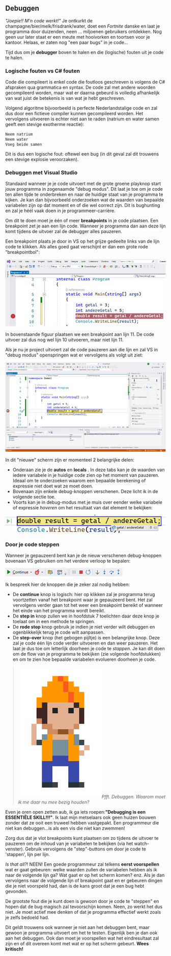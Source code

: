 ## Debuggen

*"Joepie!! M'n code werkt!"* Je ontkurkt de champagne/bier/melk/frisdrank/water, doet een *Fortnite* danske en laat je programma door duizenden, neen ... miljoenen gebruikers ontdekken. Nog geen uur later staat er een meute met hooivorken en toortsen voor je kantoor. Helaas, er zaten nog "een paar bugs" in je code...

Tijd dus om je **debugger** boven te halen en die (logische) fouten uit je code te halen.

### Logische fouten vs C# fouten

Code die compileert is enkel code die foutloos geschreven is volgens de C# afspraken qua grammatica en syntax. De code zal met andere woorden gecompileerd worden, maar wat er daarna gebeurd is volledig afhankelijk van wat juist de betekenis is van wat je hebt geschreven.

Volgend algoritme bijvoorbeeld is perfecte Nederlandstalige code en zal dus door een fictieve compiler kunnen gecompileerd worden. Het vervolgens uitvoeren is echter niet aan te raden (natrium en water samen geeft een stevige exotherme reactie):


```text
Neem natrium
Neem water
Voeg beide samen
```

Dit is dus een logische fout: oftewel een bug (in dit geval zal dit trouwens een stevige explosie veroorzaken).



### Debuggen met Visual Studio

Standaard wanneer je je code uitvoert met de grote groene playknop start jouw programma in zogenaamde "debug modus". Dit laat je toe om je code ten allen tijde te onderbreken en naar de huidige staat van je programma te kijken. Je kan dan bijvoorbeeld onderzoeken wat de waarden van bepaalde variabelen zijn op dat moment en of die wel correct zijn. Dit is bughunting en zal je héél vaak doen in je programmeer-carrière. 

Om dit te doen moet je één of meer **breakpoints**  in je code plaatsen. Een breakpoint zet je aan een lijn code. Wanneer je programma dan aan deze lijn komt tijdens de uitvoer zal de debugger alles pauzeren.

<!-- \newpage -->


Een breakpoint plaats je door in VS op het grijze gedeelte links van de lijn code te klikken. Als alles goed gaat verschijnt er dan een grote rode "breakpointbol":

![De rode bol! Merk op dat je er ook meer dan één mag plaatsen. Iedere bol stelt een breakpoint voor waar de uitvoer zal stoppen als de code hier aankomt (wat later niet altijd het geval zal zijn wanneer we met loops en methoden leren programmeren).](../assets/1_csharpbasics/breakpoint.png)<!--{width=60%}-->


In bovenstaande figuur plaatsen we een breakpoint aan lijn 11. De code uitvoer zal dus nog wel lijn 10 uitvoeren, maar niet lijn 11.


Als je nu je project uitvoert zal de code pauzeren aan die lijn en zal VS in "debug modus" openspringen wat er vervolgens als volgt uit ziet:

![Als je niet alle debugknoppen ziet kan je deze ook aanroepen via het "Debug" in het menu bovenaan.](../assets/1_csharpbasics/debugmode.png)<!--{width=60%}-->


In dit "nieuwe" scherm zijn er momenteel 2 belangrijke delen:

* Onderaan zie je de **autos** en **locals** . In deze tabs kan je de waarden van iedere variabele in je huidige code zien op het moment van pauzeren. Ideaal om te onderzoeken waarom een bepaalde berekening of expressie niet doet wat ze moet doen.
* Bovenaan zijn enkele debug-knoppen verschenen. Deze licht ik in de volgende sectie toe.
* Voorts kan je in debug-modus met je muis over eender welke variabele of expressie *hoveren* om het resultaat van dat element te bekijken:

![Kan je trouwens verklaren waarom deze deling 0 geeft en niet 1.667?](../assets/1_csharpbasics/debugbug.png)<!--{width=60%}-->




### Door je code steppen

Wanneer je gepauzeerd bent kan je de nieuw verschenen debug-knoppen bovenaan VS gebruiken om het verdere verloop te bepalen:

![Debug knoppen.](../assets/1_csharpbasics/debugmove.png)<!--{width=60%}-->


Ik bespreek hier de knoppen die je zeker zal nodig hebben:

* De **continue** knop is logisch: hier op klikken zal je programma terug voortzetten vanaf het breakpoint waar je gepauzeerd bent. Het zal vervolgens verder gaan tot het weer een breakpoint bereikt of wanneer het einde van het programma wordt bereikt.
* De **step in** knop zullen we in hoofdstuk 7 toelichten daar deze knop je toelaat om in een methode te springen.
* De **rode stop** knop gebruik je indien je niet verder wilt debuggen en ogenblikkelijk terug je code wilt aanpassen.
* De **step-over** knop (het gebogen pijltje) is een belangrijke knop. Deze zal je code één lijn code verder uitvoeren en dan weer pauzeren. Het laat je dus toe om letterlijk doorheen je code te *stappen*. Je kan dit doen om de flow van je programma te bekijken (zie volgende hoofdstukken) en om te zien hoe bepaalde variabelen evolueren doorheen je code. 

<!-- \newpage -->



>![](../assets/attention.png)*Pfft. Debuggen. Waarom moet ik me daar nu mee bezig houden?* 

Even je oren open zetten aub, ik ga iets roepen:**"Debugging is een ESSENTIËLE SKILL!!!"**. Ik laat mijn metselaars ook geen huizen bouwen zonder dat ze ooit een truweel hebben vastgepakt. Een programmeur die niet kan debuggen...is als een vis die niet kan zwemmen!
 
Zorg dus dat je vlot breakpoints kunt plaatsen om zo tijdens de uitvoer te pauzeren om de inhoud van je variabelen te bekijken (via het watch-venster). Gebruik vervolgens de "step"-buttons om door je code te 'stappen', lijn per lijn.

*Is that all?!* NEEN! Een goede programmeur zal telkens **eerst voorspellen** wat er gaat gebeuren: welke waarden zullen de variabelen hebben als ik naar de volgende lijn ga? Wat gaat er op het scherm komen? enz. Als je dan vervolgens naar de volgende lijn of breakpoint gaat en er gebeuren dingen die je niet voorspeld had, dan is de kans groot dat je een bug hebt gevonden.

De grootste fout die je kunt doen is gewoon door je code te "steppen" en hopen dat de bug magisch zal tevoorschijn komen. Neen, zo werkt het dus niet. Je moet actief mee denken of dat je programma effectief werkt zoals je zelfs bedoeld had. 

Dit geldt trouwens ook wanneer je niet aan het debuggen bent, maar gewoon je programma uitvoert om het te testen. Eigenlijk ben je dan ook aan het debuggen. Ook dan moet je voorspellen wat het eindresultaat zal zijn en of dit overeen komt met wat er op het scherm gebeurt. **Wees kritisch!**





